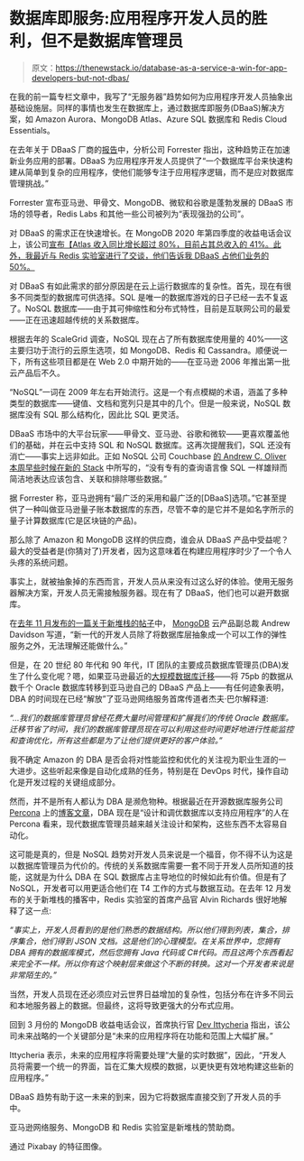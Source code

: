 # 数据库即服务:应用程序开发人员的胜利，但不是数据库管理员

> 原文：<https://thenewstack.io/database-as-a-service-a-win-for-app-developers-but-not-dbas/>

在我的前一篇专栏文章中，我写了“无服务器”趋势如何为应用程序开发人员抽象出基础设施层。同样的事情也发生在数据库上，通过数据库即服务(DBaaS)解决方案，如 Amazon Aurora、MongoDB Atlas、Azure SQL 数据库和 Redis Cloud Essentials。

在去年关于 DBaaS 厂商的[报告](https://www.forrester.com/report/The+Forrester+Wave+DatabaseAsAService+Q2+2019/-/E-RES144407#figure2)中，分析公司 Forrester 指出，这种趋势正在加速新业务应用的部署。DBaaS 为应用程序开发人员提供了“一个数据库平台来快速构建从简单到复杂的应用程序，使他们能够专注于应用程序逻辑，而不是应对数据库管理挑战。”

Forrester 宣布亚马逊、甲骨文、MongoDB、微软和谷歌是蓬勃发展的 DBaaS 市场的领导者，Redis Labs 和其他一些公司被列为“表现强劲的公司”。

对 DBaaS 的需求正在快速增长。在 MongoDB 2020 年第四季度的收益电话会议上，该公司[宣布【Atlas 收入同比增长超过 80%，目前占其总收入的 41%。此外，我最近与 Redis 实验室进行了交谈，他们告诉我 DBaaS 占他们业务的 50%。](https://www.fool.com/earnings/call-transcripts/2020/03/17/mongodb-inc-mdb-q4-2020-earnings-call-transcript.aspx)

对 DBaaS 有如此需求的部分原因是在云上运行数据库的复杂性。首先，现在有很多不同类型的数据库可供选择。SQL 是唯一的数据库游戏的日子已经一去不复返了。NoSQL 数据库——由于其可伸缩性和分布式特性，目前是互联网公司的最爱——正在迅速超越传统的关系数据库。

根据去年的 ScaleGrid 调查，NoSQL 现在占了所有数据库使用量的 40%——这主要归功于流行的云原生选项，如 MongoDB、Redis 和 Cassandra。顺便说一下，所有这些项目都是在 Web 2.0 中期开始的——在亚马逊 2006 年推出第一批云产品后不久。

“NoSQL”一词在 2009 年左右开始流行。这是一个有点模糊的术语，涵盖了多种类型的数据库——键值、文档和宽列只是其中的几个。但是一般来说，NoSQL 数据库没有 SQL 那么结构化，因此比 SQL 更灵活。

DBaaS 市场中的大平台玩家——甲骨文、亚马逊、谷歌和微软——更喜欢覆盖他们的基础，并在云中支持 SQL 和 NoSQL 数据库。这再次提醒我们，SQL 还没有消亡——事实上远非如此。正如 NoSQL 公司 Couchbase [的 Andrew C. Oliver 本周早些时候在新的 Stack](https://thenewstack.io/sql-is-dead-right/) 中所写的，“没有专有的查询语言像 SQL 一样雄辩而简洁地表达应该包含、关联和排除哪些数据。”

据 Forrester 称，亚马逊拥有“最广泛的采用和最广泛的[DBaaS]选项。”它甚至提供了一种叫做亚马逊量子账本数据库的东西，尽管不幸的是它并不是如名字所示的量子计算数据库(它是区块链的产品)。

那么除了 Amazon 和 MongoDB 这样的供应商，谁会从 DBaaS 产品中受益呢？最大的受益者是(你猜对了)开发者，因为这意味着在构建应用程序时少了一个令人头疼的系统问题。

事实上，就被抽象掉的东西而言，开发人员从来没有过这么好的体验。使用无服务器解决方案，开发人员无需接触服务器。现在有了 DBaaS，他们也可以避开数据库。

在[去年 11 月发布的一篇关于新堆栈的帖子](https://thenewstack.io/why-database-as-a-services-dbaas-are-do-or-die-for-todays-cloud/)中， [MongoDB](https://www.mongodb.com/) 云产品副总裁 Andrew Davidson 写道，“新一代的开发人员除了将数据库层抽象成一个可以工作的弹性服务之外，无法理解还能做什么。”

但是，在 20 世纪 80 年代和 90 年代，IT 团队的主要成员数据库管理员(DBA)发生了什么变化呢？嗯，如果亚马逊最近的[大规模数据库迁移](https://aws.amazon.com/blogs/aws/migration-complete-amazons-consumer-business-just-turned-off-its-final-oracle-database/)——将 75pb 的数据从数千个 Oracle 数据库转移到亚马逊自己的 DBaaS 产品上——有任何迹象表明，DBA 的时间现在已经“解放”了亚马逊网络服务首席传道者杰夫·巴尔解释道:

*“…我们的数据库管理员曾经花费大量时间管理和扩展我们的传统 Oracle 数据库。迁移节省了时间，我们的数据库管理员现在可以利用这些时间更好地进行性能监控和查询优化，所有这些都是为了让他们提供更好的客户体验。”*

我不确定 Amazon 的 DBA 是否会将对性能监控和优化的关注视为职业生涯的一大进步。这些听起来像是自动化成熟的任务，特别是在 DevOps 时代，操作自动化是开发过程的关键组成部分。

然而，并不是所有人都认为 DBA 是濒危物种。根据最近在开源数据库服务公司 [Percona](https://www.percona.com/) 上的[博客文章](https://www.percona.com/blog/2020/03/24/the-changing-face-of-enterprise-dbas-in-cloud-driven-environments/)，DBA 现在是“设计和调优数据库以支持应用程序”的人在 Percona 看来，现代数据库管理员越来越关注设计和架构，这些东西不太容易自动化。

这可能是真的，但是 NoSQL 趋势对开发人员来说是一个福音，你不得不认为这是以数据库管理员为代价的。传统的关系数据库需要一套不同于开发人员所知道的技能，这就是为什么 DBA 在 SQL 数据库占主导地位的时候如此有价值。但是有了 NoSQL，开发者可以用更适合他们在 T4 工作的方式与数据互动。在去年 12 月发布的关于新堆栈的播客中，Redis 实验室的首席产品官 Alvin Richards 很好地解释了这一点:

*“事实上，开发人员看到的是他们熟悉的数据结构。所以他们得到列表，集合，排序集合，他们得到 JSON 文档。这是他们的心理模型。在关系世界中，您拥有 DBA 拥有的数据库模式，然后您拥有 Java 代码或 C#代码。而且这两个东西看起来完全不一样。所以你有这个映射层来做这个不断的转换。这对一个开发者来说是非常陌生的。”*

当然，开发人员现在还必须应对云世界日益增加的复杂性，包括分布在许多不同云和本地服务器上的数据。但最终，这将导致更强大的分布式应用。

回到 3 月份的 MongoDB 收益电话会议，首席执行官 [Dev Ittycheria](https://www.linkedin.com/in/dittycheria/) 指出，该公司未来战略的一个关键部分是“未来的应用程序将在功能和范围上大幅扩展。”

Ittycheria 表示，未来的应用程序将需要处理“大量的实时数据”，因此，“开发人员将需要一个统一的界面，旨在汇集大规模的数据，以更快更有效地构建这些新的应用程序。”

DBaaS 趋势有助于这一未来的到来，因为它将数据库直接交到了开发人员的手中。

亚马逊网络服务、MongoDB 和 Redis 实验室是新堆栈的赞助商。

通过 Pixabay 的特征图像。

<svg xmlns:xlink="http://www.w3.org/1999/xlink" viewBox="0 0 68 31" version="1.1"><title>Group</title> <desc>Created with Sketch.</desc></svg>